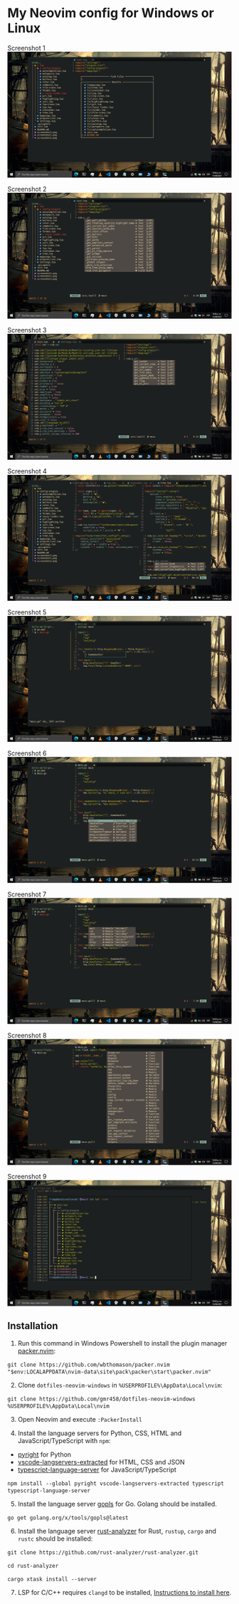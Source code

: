 # My Neovim config for Windows or Linux

Screenshot 1
![screenshot1](./screenshots/screenshot1.png)

Screenshot 2
![screenshot2](./screenshots/screenshot2.png)

Screenshot 3
![screenshot3](./screenshots/screenshot3.png)

Screenshot 4
![screenshot1](./screenshots/screenshot4.png)

Screenshot 5
![screenshot2](./screenshots/screenshot5.png)

Screenshot 6
![screenshot3](./screenshots/screenshot6.png)

Screenshot 7
![screenshot1](./screenshots/screenshot7.png)

Screenshot 8
![screenshot2](./screenshots/screenshot8.png)

Screenshot 9
![screenshot3](./screenshots/screenshot9.png)

## Installation

1. Run this command in Windows Powershell to install the plugin manager [packer.nvim](https://github.com/wbthomason/packer.nvim):
```shell
git clone https://github.com/wbthomason/packer.nvim "$env:LOCALAPPDATA\nvim-data\site\pack\packer\start\packer.nvim"
```

2. Clone `dotfiles-neovim-windows` in `%USERPROFILE%\AppData\Local\nvim`:
```shell
git clone https://github.com/gmr458/dotfiles-neovim-windows %USERPROFILE%\AppData\Local\nvim
```

3. Open Neovim and execute `:PackerInstall`

4. Install the language servers for Python, CSS, HTML and JavaScript/TypeScript with `npm`:
- [pyright](https://github.com/microsoft/pyright) for Python
- [vscode-langservers-extracted](https://github.com/hrsh7th/vscode-langservers-extracted) for HTML, CSS and JSON
- [typescript-language-server](https://github.com/typescript-language-server/typescript-language-server) for JavaScript/TypeScript
```
npm install --global pyright vscode-langservers-extracted typescript typescript-language-server
```

5. Install the language server [gopls](https://github.com/golang/tools/tree/master/gopls) for Go. Golang should be installed.
```
go get golang.org/x/tools/gopls@latest
```

6. Install the language server [rust-analyzer](https://github.com/rust-analyzer/rust-analyzer) for Rust, `rustup`, `cargo` and `rustc` should be installed:
```
git clone https://github.com/rust-analyzer/rust-analyzer.git
```
```
cd rust-analyzer
```
```
cargo xtask install --server
```

7. LSP for C/C++ requires `clangd` to be installed, [Instructions to install here](https://clangd.llvm.org/installation.html).

